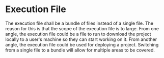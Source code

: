 # Execution File
The execution file shall be a bundle of files instead of a single file. The reason for this is that the scope of the execution file is to large. From one angle, the execution file could be a file to run to download the project locally to a user's machine so they can start working on it. From another angle, the execution file could be used for deploying a project. Switching from a single file to a bundle will allow for multiple areas to be covered.